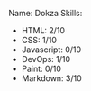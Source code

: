 Name: Dokza
Skills: 
- HTML: 2/10
- CSS: 1/10
- Javascript: 0/10
- DevOps: 1/10
- Paint: 0/10
- Markdown: 3/10